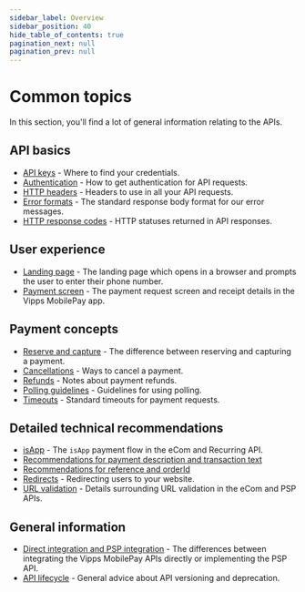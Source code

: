 ```yaml
---
sidebar_label: Overview
sidebar_position: 40
hide_table_of_contents: true
pagination_next: null
pagination_prev: null
---
```


# Common topics

In this section, you'll find a lot of general information relating to the APIs.

## API basics

* [API keys](api-keys.md) - Where to find your credentials.
* [Authentication](authentication.md) - How to get authentication for API requests.
* [HTTP headers](http-headers.md) - Headers to use in all your API requests.
* [Error formats](errors.md) - The standard response body format for our error messages.
* [HTTP response codes](http-response-codes.md) - HTTP statuses returned in API responses.



## User experience

* [Landing page](landing-page.md) - The landing page which opens in a browser and prompts the user to enter their phone number.
* [Payment screen](payment-screen.md) - The payment request screen and receipt details in the Vipps MobilePay app.

## Payment concepts

* [Reserve and capture](reserve-and-capture.md) - The difference between reserving and capturing a payment.
* [Cancellations](cancel.md) - Ways to cancel a payment.
* [Refunds](refund.md) - Notes about payment refunds.
* [Polling guidelines](polling-guidelines.md) - Guidelines for using polling.
* [Timeouts](timeouts.md) - Standard timeouts for payment requests.

## Detailed technical recommendations

* [isApp](isApp.md) - The `isApp` payment flow in the eCom and Recurring API.
* [Recommendations for payment description and transaction text](transactiontext.md)
* [Recommendations for reference and orderId](orderid.md)
* [Redirects](redirects.md) - Redirecting users to your website.
* [URL validation](url-validation.md) - Details surrounding URL validation in the eCom and PSP APIs.

## General information

* [Direct integration and PSP integration](direct-vs-psp.md) - The differences between integrating the Vipps MobilePay APIs directly or implementing the PSP API.
* [API lifecycle](api-lifecycle.md) - General advice about API versioning and deprecation.
